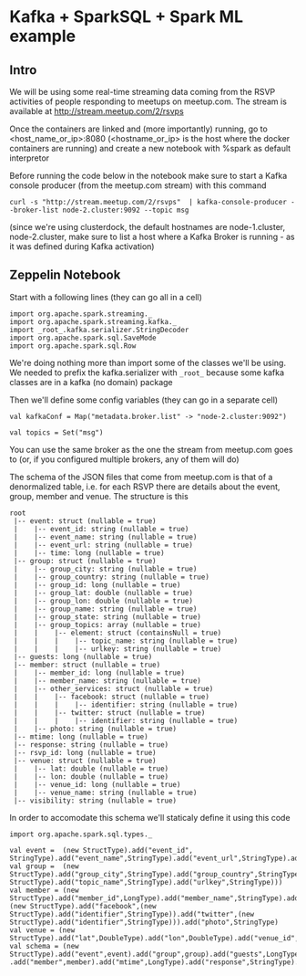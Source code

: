 # Kafka + SparkSQL + Spark ML example

## Intro

We will be using some real-time streaming data coming from the RSVP activities of people responding to meetups on meetup.com. The stream is available at http://stream.meetup.com/2/rsvps

Once the containers are linked and (more importantly) running, go to <host_name_or_ip>:8080 (<hostname_or_ip> is the host where the docker containers are running) and create a new notebook with %spark as default interpretor

Before running the code below in the notebook make sure to start a Kafka console producer (from the meetup.com stream) with this command

```
curl -s "http://stream.meetup.com/2/rsvps"  | kafka-console-producer --broker-list node-2.cluster:9092 --topic msg
```

(since we're using clusterdock, the default hostnames are node-1.cluster, node-2.cluster, make sure to list a host where a Kafka Broker is running - as it was defined during Kafka activation)

## Zeppelin Notebook

Start with a following lines (they can go all in a cell) 

```
import org.apache.spark.streaming._
import org.apache.spark.streaming.kafka._
import _root_.kafka.serializer.StringDecoder
import org.apache.spark.sql.SaveMode
import org.apache.spark.sql.Row
```
We're doing nothing more than import some of the classes we'll be using. We needed to prefix the kafka.serializer with ```_root_``` because some kafka classes are in a kafka (no domain) package

Then we'll define some config variables (they can go in a separate cell)
```
val kafkaConf = Map("metadata.broker.list" -> "node-2.cluster:9092")

val topics = Set("msg")
```
You can use the same broker as the one the stream from meetup.com goes to (or, if you configured multiple brokers, any of them will do)

The schema of the JSON files that come from meetup.com is that of a denormalized table, i.e. for each RSVP there are details about the event, group, member and venue. The structure is this 
```
root
 |-- event: struct (nullable = true)
 |    |-- event_id: string (nullable = true)
 |    |-- event_name: string (nullable = true)
 |    |-- event_url: string (nullable = true)
 |    |-- time: long (nullable = true)
 |-- group: struct (nullable = true)
 |    |-- group_city: string (nullable = true)
 |    |-- group_country: string (nullable = true)
 |    |-- group_id: long (nullable = true)
 |    |-- group_lat: double (nullable = true)
 |    |-- group_lon: double (nullable = true)
 |    |-- group_name: string (nullable = true)
 |    |-- group_state: string (nullable = true)
 |    |-- group_topics: array (nullable = true)
 |    |    |-- element: struct (containsNull = true)
 |    |    |    |-- topic_name: string (nullable = true)
 |    |    |    |-- urlkey: string (nullable = true)
 |-- guests: long (nullable = true)
 |-- member: struct (nullable = true)
 |    |-- member_id: long (nullable = true)
 |    |-- member_name: string (nullable = true)
 |    |-- other_services: struct (nullable = true)
 |    |    |-- facebook: struct (nullable = true)
 |    |    |    |-- identifier: string (nullable = true)
 |    |    |-- twitter: struct (nullable = true)
 |    |    |    |-- identifier: string (nullable = true)
 |    |-- photo: string (nullable = true)
 |-- mtime: long (nullable = true)
 |-- response: string (nullable = true)
 |-- rsvp_id: long (nullable = true)
 |-- venue: struct (nullable = true)
 |    |-- lat: double (nullable = true)
 |    |-- lon: double (nullable = true)
 |    |-- venue_id: long (nullable = true)
 |    |-- venue_name: string (nullable = true)
 |-- visibility: string (nullable = true)
```

In order to accomodate this schema we'll staticaly define it using this code 

```
import org.apache.spark.sql.types._

val event =  (new StructType).add("event_id", StringType).add("event_name",StringType).add("event_url",StringType).add("time",LongType)
val group =  (new StructType).add("group_city",StringType).add("group_country",StringType).add("group_id",LongType).add("group_lat",DoubleType).add("group_lon",DoubleType).add("group_name",StringType).add("group_state",StringType).add("group_topics",ArrayType((new StructType).add("topic_name",StringType).add("urlkey",StringType)))
val member = (new StructType).add("member_id",LongType).add("member_name",StringType).add("other_services",(new StructType).add("facebook",(new StructType).add("identifier",StringType)).add("twitter",(new StructType).add("identifier",StringType))).add("photo",StringType)
val venue = (new StructType).add("lat",DoubleType).add("lon",DoubleType).add("venue_id",LongType).add("venue_name",StringType)
val schema = (new StructType).add("event",event).add("group",group).add("guests",LongType)
.add("member",member).add("mtime",LongType).add("response",StringType).add("rsvp_id",LongType).add("venue",venue).add("visibility",StringType)
```

